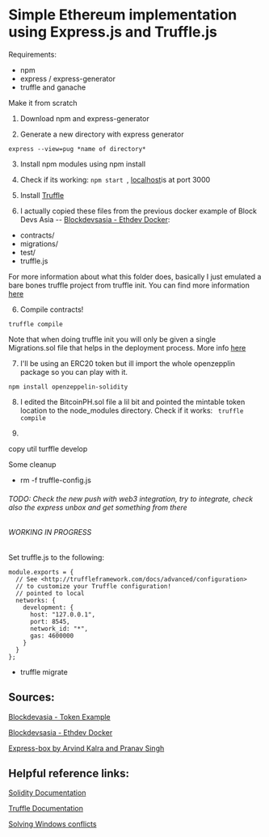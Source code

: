 # Simple Ethereum implementation using Express.js and Truffle.js

Requirements:
- npm
- express / express-generator
- truffle and ganache

Make it from scratch
1. Download npm and express-generator

2. Generate a new directory with express generator
```
express --view=pug *name of directory*
```

3. Install npm modules using npm install

4. Check if its working: ```npm start ```, [localhost](localhost:3000)is at port 3000

5. Install [Truffle](https://truffleframework.com/docs/truffle/getting-started/installation)

6. I actually copied these files from the previous docker example of Block Devs Asia -- [Blockdevsasia - Ethdev Docker](https://github.com/blockdevsasia/ethdev_docker):
- contracts/ 
- migrations/
- test/
- truffle.js

For more information about what this folder does, basically I just emulated a bare bones truffle project from truffle init. You can find more information [here](https://truffleframework.com/docs/truffle/getting-started/creating-a-project)

6. Compile contracts!
```
truffle compile
```

Note that when doing truffle init you will only be given a single Migrations.sol file that helps in the deployment process. More info [here](https://truffleframework.com/docs/truffle/getting-started/compiling-contracts)

7. I'll be using an ERC20 token but ill import the whole openzepplin package so you can play with it.
```
npm install openzeppelin-solidity
```

8. I edited the BitcoinPH.sol file a lil bit and pointed the mintable token location to the node_modules directory. Check if it works: 
``` truffle compile```

9. 

copy util
turffle develop

Some cleanup
- rm -f truffle-config.js 

###### TODO: Check the new push with web3 integration, try to integrate, check also the express unbox and get something from there

###### WORKING IN PROGRESS
Set truffle.js to the following:
```    
module.exports = {
  // See <http://truffleframework.com/docs/advanced/configuration>
  // to customize your Truffle configuration!
  // pointed to local
  networks: {
    development: {
      host: "127.0.0.1",
      port: 8545,
      network_id: "*",
      gas: 4600000
    }
  }
};
```

- truffle migrate

## Sources:
[Blockdevasia - Token Example](https://github.com/blockdevsasia/Token-example)

[Blockdevsasia - Ethdev Docker](https://github.com/blockdevsasia/ethdev_docker)

[Express-box by Arvind Kalra and Pranav Singh](https://www.truffleframework.com/boxes/express-box)

## Helpful reference links:
[Solidity Documentation](https://solidity.readthedocs.io/en/develop/)

[Truffle Documentation](https://truffleframework.com/docs/truffle/overviews)

[Solving Windows conflicts](https://truffleframework.com/docs/truffle/reference/configuration#resolving-naming-conflicts-on-windows)




